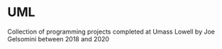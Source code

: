 # UML
Collection of programming projects completed at Umass Lowell by Joe Gelsomini between 2018 and 2020

